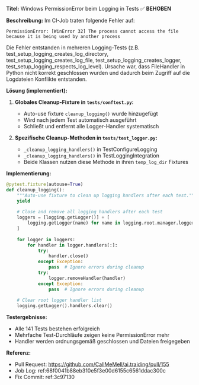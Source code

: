 **Titel:** Windows PermissionError beim Logging in Tests ✅ **BEHOBEN**

**Beschreibung:**
Im CI-Job traten folgende Fehler auf:

```
PermissionError: [WinError 32] The process cannot access the file because it is being used by another process
```

Die Fehler entstanden in mehreren Logging-Tests (z.B. test_setup_logging_creates_log_directory, test_setup_logging_creates_log_file, test_setup_logging_creates_logger, test_setup_logging_respects_log_level). Ursache war, dass FileHandler in Python nicht korrekt geschlossen wurden und dadurch beim Zugriff auf die Logdateien Konflikte entstanden.

**Lösung (implementiert):**

1. **Globales Cleanup-Fixture in `tests/conftest.py`:**
   - Auto-use fixture `cleanup_logging()` wurde hinzugefügt
   - Wird nach jedem Test automatisch ausgeführt
   - Schließt und entfernt alle Logger-Handler systematisch

2. **Spezifische Cleanup-Methoden in `tests/test_logger.py`:**
   - `_cleanup_logging_handlers()` in TestConfigureLogging
   - `_cleanup_logging_handlers()` in TestLoggingIntegration
   - Beide Klassen nutzen diese Methode in ihren `temp_log_dir` Fixtures

**Implementierung:**
```python
@pytest.fixture(autouse=True)
def cleanup_logging():
    """Auto-use fixture to clean up logging handlers after each test."""
    yield
    
    # Close and remove all logging handlers after each test
    loggers = [logging.getLogger()] + [
        logging.getLogger(name) for name in logging.root.manager.loggerDict
    ]
    
    for logger in loggers:
        for handler in logger.handlers[:]:
            try:
                handler.close()
            except Exception:
                pass  # Ignore errors during cleanup
            try:
                logger.removeHandler(handler)
            except Exception:
                pass  # Ignore errors during cleanup
    
    # Clear root logger handler list
    logging.getLogger().handlers.clear()
```

**Testergebnisse:**
- Alle 141 Tests bestehen erfolgreich
- Mehrfache Test-Durchläufe zeigen keine PermissionError mehr
- Handler werden ordnungsgemäß geschlossen und Dateien freigegeben

**Referenz:**
- Pull Request: https://github.com/CallMeMell/ai.traiding/pull/155
- Job Log: ref:68f0041b88eb310e5f3e00d6155c6561ddac300c
- Fix Commit: ref:3c97130